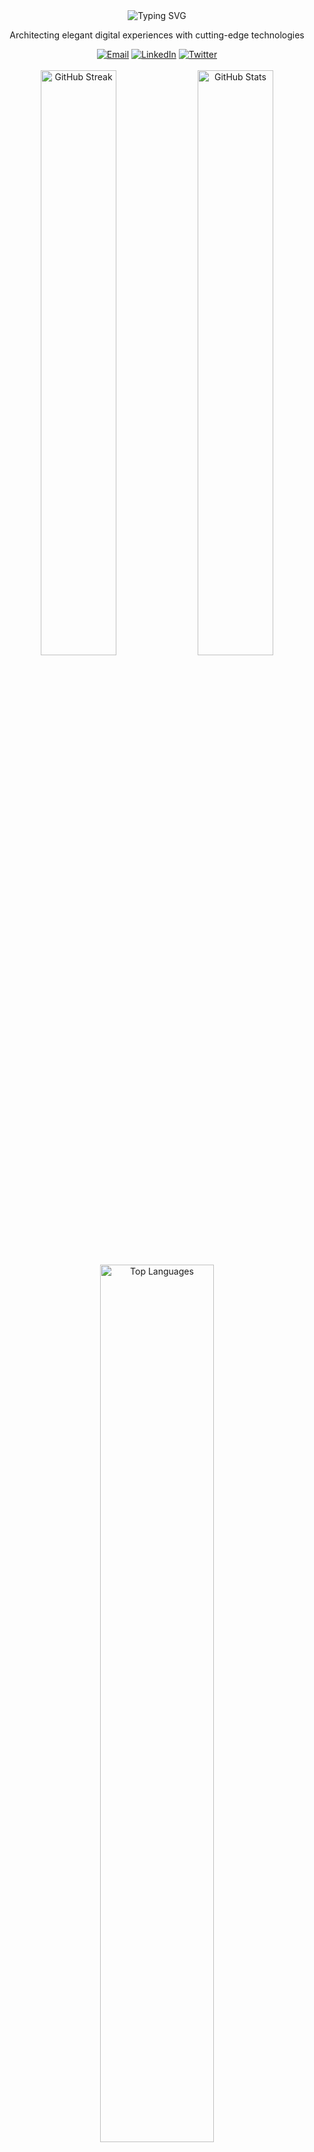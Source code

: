 <div align="center">
  <img src="https://readme-typing-svg.herokuapp.com?font=JetBrains+Mono&weight=600&size=38&duration=3000&pause=1000&color=A177FE&center=true&vCenter=true&width=600&lines=Hello+World%2C+I'm+Ajey;Full-Stack+Developer;Open+Source+Enthusiast" alt="Typing SVG" />
  
  <p>Architecting elegant digital experiences with cutting-edge technologies</p>
  
  <div>
    <a href="mailto:ajeyakumara07@gmail.com"><img src="https://img.shields.io/badge/Email-ajeyakumara07%40gmail.com-EA4335?style=flat-square&logo=gmail&logoColor=white" alt="Email" /></a>
    <a href="https://www.linkedin.com/in/ajeya-kumara-k-331bbb29b/"><img src="https://img.shields.io/badge/LinkedIn-Ajeya_Kumara-0A66C2?style=flat-square&logo=linkedin&logoColor=white" alt="LinkedIn" /></a>
    <a href="https://x.com/ajeyakumara07"><img src="https://img.shields.io/badge/Twitter-@ajeyakumara07-1DA1F2?style=flat-square&logo=twitter&logoColor=white" alt="Twitter" /></a>
  </div>
</div>

<br />

<div align="center">
  <img src="https://github-readme-streak-stats.herokuapp.com/?user=ajey35&theme=tokyonight&hide_border=true&border_radius=10&background=0D1117" width="49%" alt="GitHub Streak" />
  <img src="https://github-readme-stats.vercel.app/api?username=ajey35&show_icons=true&theme=tokyonight&count_private=true&hide_border=true&border_radius=10&bg_color=0D1117" width="49%" alt="GitHub Stats" />
</div>

<div align="center">
  <img src="https://github-readme-stats.vercel.app/api/top-langs/?username=ajey35&layout=compact&theme=tokyonight&hide=C&langs_count=8&hide_border=true&border_radius=10&bg_color=0D1117" width="60%" alt="Top Languages" />
</div>

<br />

## 💻 Tech Universe

<div align="center">
  <table>
    <tr>
      <td valign="top" width="33%">
        <h3 align="center">🎭 Frontend</h3>
        <div align="center">
          <img src="https://skillicons.dev/icons?i=ts,js,react,nextjs,tailwind,redux,vue,angular" alt="Frontend Skills" />
        </div>
      </td>
      <td valign="top" width="33%">
        <h3 align="center">⚙️ Backend</h3>
        <div align="center">
          <img src="https://skillicons.dev/icons?i=ts,nodejs,express,nestjs,cpp,c,python,java,rust" alt="Backend Skills" />
        </div>
      </td>
      <td valign="top" width="33%">
        <h3 align="center">🛠️ Tools & DevOps</h3>
        <div align="center">
          <img src="https://skillicons.dev/icons?i=git,github,docker,kubernetes,aws,azure,gcp,firebase" alt="Tools Skills" />
        </div>
      </td>
    </tr>
    <tr>
      <td valign="top" width="33%">
        <h3 align="center">🗄️ Database</h3>
        <div align="center">
          <img src="https://skillicons.dev/icons?i=mysql,postgres,mongodb,redis,prisma,supabase" alt="Database Skills" />
        </div>
      </td>
      <td valign="top" width="33%">
        <h3 align="center">🔄 Real-time</h3>
        <div align="center">
          <img src="https://skillicons.dev/icons?i=graphql,apollo" alt="Real-time Skills" />
          <img src="https://img.shields.io/badge/WebSockets-010101?style=for-the-badge&logo=socket.io&logoColor=white" alt="WebSockets" />
          <img src="https://img.shields.io/badge/WebRTC-333333?style=for-the-badge&logo=webrtc&logoColor=white" alt="WebRTC" />
        </div>
      </td>
      <td valign="top" width="33%">
        <h3 align="center">📊 Monitoring & Testing</h3>
        <div align="center">
          <img src="https://img.shields.io/badge/Prometheus-E6522C?style=for-the-badge&logo=prometheus&logoColor=white" alt="Prometheus" />
          <img src="https://img.shields.io/badge/Grafana-F46800?style=for-the-badge&logo=grafana&logoColor=white" alt="Grafana" />
          <img src="https://img.shields.io/badge/Jest-C21325?style=for-the-badge&logo=jest&logoColor=white" alt="Unit Testing" />
          <img src="https://img.shields.io/badge/Cypress-17202C?style=for-the-badge&logo=cypress&logoColor=white" alt="E2E Testing" />
        </div>
      </td>
    </tr>
  </table>
</div>

## 🧪 Testing Expertise

<div align="center">
  <table>
    <tr>
      <td align="center" width="33%">
        <img src="https://img.shields.io/badge/Unit_Testing-4B32C3?style=for-the-badge&logo=jest&logoColor=white" alt="Unit Testing" />
        <p>Component-level testing with Jest, Mocha, and Vitest</p>
      </td>
      <td align="center" width="33%">
        <img src="https://img.shields.io/badge/Integration_Testing-8D6748?style=for-the-badge&logo=testcafe&logoColor=white" alt="Integration Testing" />
        <p>Testing interactions between components with Supertest and TestCafe</p>
      </td>
      <td align="center" width="33%">
        <img src="https://img.shields.io/badge/E2E_Testing-00B8D9?style=for-the-badge&logo=cypress&logoColor=white" alt="E2E Testing" />
        <p>End-to-end testing with Cypress and Playwright</p>
      </td>
    </tr>
  </table>
</div>

## 🚀 Featured Projects

<div align="center">
  <a href="https://github.com/ajey35/Text-Pad">
    <img src="https://denvercoder1-github-readme-stats.vercel.app/api/pin/?username=ajey35&repo=Text-Pad&theme=tokyonight&hide_border=true&bg_color=0D1117" alt="Text-Pad" />
  </a>
  <a href="https://github.com/ajey35/Amplify">
    <img src="https://denvercoder1-github-readme-stats.vercel.app/api/pin/?username=ajey35&repo=Amplify&theme=tokyonight&hide_border=true&bg_color=0D1117" alt="Amplify" />
  </a>
  <a href="https://github.com/ajey35/Medium">
    <img src="https://denvercoder1-github-readme-stats.vercel.app/api/pin/?username=ajey35&repo=Medium&theme=tokyonight&hide_border=true&bg_color=0D1117" alt="Medium" />
  </a>
</div>

## 🌱 Currently Exploring

<div align="center">
  <img src="https://img.shields.io/badge/Go-00ADD8?style=for-the-badge&logo=go&logoColor=white" alt="Go" />
  <img src="https://img.shields.io/badge/Rust-000000?style=for-the-badge&logo=rust&logoColor=white" alt="Rust" />
  <img src="https://img.shields.io/badge/WebAssembly-654FF0?style=for-the-badge&logo=webassembly&logoColor=white" alt="WebAssembly" />
  <img src="https://img.shields.io/badge/Web3-F16822?style=for-the-badge&logo=web3.js&logoColor=white" alt="Web3" />
</div>

## 🤝 Open Source Contributions

<div align="center">
  <table>
    <tr>
      <td align="center" width="50%">
        <a href="https://github.com/calcom/cal.com">
          <img src="https://img.shields.io/badge/cal.com-4285F4?style=for-the-badge&logo=google-calendar&logoColor=white" alt="cal.com" /><br />
          <sub><b>Scheduling infrastructure for everyone</b></sub>
        </a>
      </td>
      <td align="center" width="50%">
        <a href="https://github.com/dubinc/dub">
          <img src="https://img.shields.io/badge/dub.sh-000000?style=for-the-badge&logo=link&logoColor=white" alt="dub.sh" /><br />
          <sub><b>Open-source link management platform</b></sub>
        </a>
      </td>
    </tr>
  </table>
</div>

## 📝 Latest Blog Posts

<div align="center">
  <table>
    <tr>
      <td align="center">
        <a href="https://example.com/blog/kubernetes-networking">
          <img src="https://img.shields.io/badge/DevOps-Kubernetes_Networking-326CE5?style=for-the-badge&logo=kubernetes&logoColor=white" alt="Kubernetes" /><br />
          <sub>A deep dive into pod-to-pod communication and service discovery</sub>
        </a>
      </td>
      <td align="center">
        <a href="https://example.com/blog/getting-started-with-rust">
          <img src="https://img.shields.io/badge/Development-Rust_Programming-000000?style=for-the-badge&logo=rust&logoColor=white" alt="Rust" /><br />
          <sub>Zero to hero in memory-safe, concurrent programming</sub>
        </a>
      </td>
    </tr>
    <tr>
      <td align="center">
        <a href="https://example.com/blog/scalable-apps-spring-boot">
          <img src="https://img.shields.io/badge/Backend-Spring_Boot_Scaling-6DB33F?style=for-the-badge&logo=spring-boot&logoColor=white" alt="Spring Boot" /><br />
          <sub>Building resilient microservices that scale</sub>
        </a>
      </td>
      <td align="center">
        <a href="https://example.com/blog/realtime-communication">
          <img src="https://img.shields.io/badge/Frontend-WebRTC_&_WebSockets-333333?style=for-the-badge&logo=webrtc&logoColor=white" alt="WebRTC" /><br />
          <sub>Implementing real-time communication in web applications</sub>
        </a>
      </td>
    </tr>
  </table>
</div>

<br />

<div align="center">
  <img src="https://capsule-render.vercel.app/api?type=waving&color=gradient&customColorList=2,3,30&height=100&section=footer&animation=twinkling" width="100%" />
</div>

<div align="center">
  <img src="https://profile-counter.glitch.me/ajey35/count.svg" alt="Visitor Count" />
</div>
